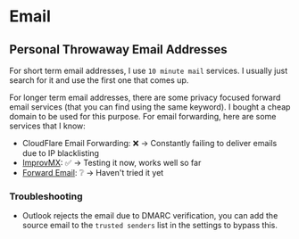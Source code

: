 # Email

## Personal Throwaway Email Addresses

For short term email addresses, I use `10 minute mail` services. I usually just search for it and use the first one that comes up.

For longer term email addresses, there are some privacy focused forward email services (that you can find using the same keyword). I bought a cheap domain to be used for this purpose. For email forwarding, here are some services that I know:

- CloudFlare Email Forwarding: ❌ -> Constantly failing to deliver emails due to IP blacklisting
- [ImprovMX](https://improvmx.com/): ✅ -> Testing it now, works well so far
- [Forward Email](https://forwardemail.net/): ❔ -> Haven't tried it yet

### Troubleshooting

- Outlook rejects the email due to DMARC verification, you can add the source email to the `trusted senders` list in the settings to bypass this.
